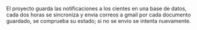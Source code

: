 El proyecto guarda las notificaciones a los cientes en una base de datos, cada dos horas se sincroniza
y envia correos a gmail por cada documento guardado, se comprueba su estado; si no se envio se intenta nuevamente.